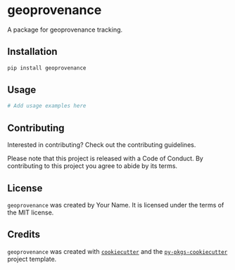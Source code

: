 # geoprovenance

A package for geoprovenance tracking.

## Installation

```bash
pip install geoprovenance
```

## Usage

```python
# Add usage examples here
```

## Contributing

Interested in contributing? Check out the contributing guidelines.

Please note that this project is released with a Code of Conduct. By contributing to this project you agree to abide by its terms.

## License

`geoprovenance` was created by Your Name. It is licensed under the terms of the MIT license.

## Credits

`geoprovenance` was created with [`cookiecutter`](https://cookiecutter.readthedocs.io/en/latest/) and the [`py-pkgs-cookiecutter`](https://github.com/py-pkgs/py-pkgs-cookiecutter) project template.
